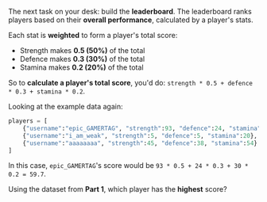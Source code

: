 The next task on your desk: build the **leaderboard**.
The leaderboard ranks players based on their **overall performance**, calculated by a player's stats.

Each stat is **weighted** to form a player's total score:
- Strength makes **0.5 (50%)** of the total
- Defence makes **0.3 (30%)** of the total
- Stamina makes **0.2 (20%)** of the total

So to **calculate a player's total score**, you'd do: `strength * 0.5 + defence * 0.3 + stamina * 0.2`.

Looking at the example data again:
```python
players = [
    {"username":"epic_GAMERTAG", "strength":93, "defence":24, "stamina":30},
    {"username":"i_am_weak", "strength":5, "defence":5, "stamina":20},
    {"username":"aaaaaaaa", "strength":45, "defence":38, "stamina":54}
]
```
In this case, `epic_GAMERTAG`'s score would be `93 * 0.5 + 24 * 0.3 + 30 * 0.2 = 59.7`.

Using the dataset from **Part 1**, which player has the **highest** score?